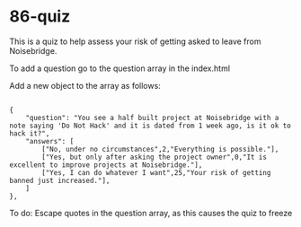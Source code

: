 # 86-quiz

This is a quiz to help assess your risk of getting asked to leave from Noisebridge.

To add a question go to the question array in the index.html

Add a new object to the array as follows:

```

{
    "question": "You see a half built project at Noisebridge with a note saying 'Do Not Hack' and it is dated from 1 week ago, is it ok to hack it?",
    "answers": [
        ["No, under no circumstances",2,"Everything is possible."],
        ["Yes, but only after asking the project owner",0,"It is excellent to improve projects at Noisebridge."],
        ["Yes, I can do whatever I want",25,"Your risk of getting banned just increased."],
    ]
},

```


To do:
Escape quotes in the question array, as this causes the quiz to freeze
